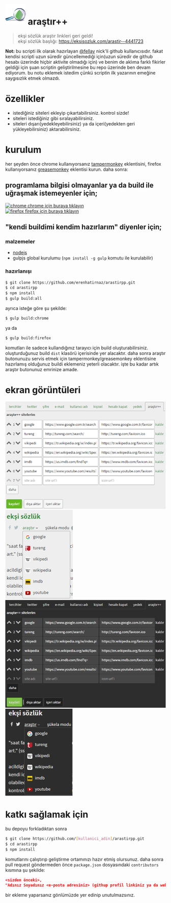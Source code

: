# ![arastirpp](icon.png) araştır++
> ekşi sözlük araştır linkleri geri geldi! <br/>
> ekşi sözlük başlığı: https://eksisozluk.com/arastir--4441723

**Not:** bu scripti ilk olarak hazırlayan [@fellay](https://github.com/fellay) nick'li github kullanıcısıdır. fakat kendisi scripti uzun süredir güncellemediği için(uzun süredir de github hesabı üzerinde hiçbir aktivite olmadığı için) ve benim de aklıma farklı fikirler geldiği için şuan scriptin geliştirilmesine bu repo üzerinde ben devam ediyorum. bu notu eklemek istedim çünkü scriptin ilk yazarının emeğine saygısızlık etmek olmazdı.

# özellikler
* istediğiniz siteleri ekleyip çıkartabilirsiniz. kontrol sizde!
* siteleri istediğiniz gibi sıralayabilirsiniz.
* siteleri dışarı(yedekleyebilirsiniz) ya da içeri(yedekten geri yükleyebilirsiniz) aktarabilirsiniz.

# kurulum
her şeyden önce chrome kullanıyorsanız [tampermonkey](https://chrome.google.com/webstore/detail/tampermonkey/dhdgffkkebhmkfjojejmpbldmpobfkfo) eklentisini, firefox kullanıyorsanız [greasemonkey](https://addons.mozilla.org/en-US/firefox/addon/greasemonkey/) eklentisi kurun. daha sonra:

## programlama bilgisi olmayanlar ya da build ile uğraşmak istemeyenler için;
<!-- TODO: linkler master ile birleştirilince eklenecek -->
[![chrome](http://icons.iconarchive.com/icons/cornmanthe3rd/plex/16/Internet-chrome-icon.png) chrome için buraya tıklayın](https://github.com/erenhatirnaz/arastirpp/raw/master/dist/chrome/arastirpp.user.js) <br/>
[![firefox](http://icons.iconarchive.com/icons/cornmanthe3rd/plex/16/Internet-firefox-icon.png) firefox için buraya tıklayın](https://github.com/erenhatirnaz/arastirpp/raw/master/dist/firefox/arastirpp.user.js)

## "kendi buildimi kendim hazırlarım" diyenler için;

### malzemeler
* [nodejs](https://nodejs.org/en/)
* gulpjs global kurulumu (`npm install -g gulp` komutu ile kurulabilir)

### hazırlanışı
```bash
$ git clone https://github.com/erenhatirnaz/arastirpp.git
$ cd arastirpp
$ npm install
$ gulp build:all
```
ayrıca isteğe göre şu şekilde:
```bash
$ gulp build:chrome
```
ya da
```bash
$ gulp build:firefox
```
komutları ile sadece kullandığınız tarayıcı için build oluşturabilirsiniz. oluşturduğunuz build `dist` klasörü içerisinde yer alacaktır. daha sonra araştır butonunuzu servis etmek için tampermonkey/greasemonkey eklentisine hazırlamış olduğunuz buildi eklemeniz yeterli olacaktır. işte bu kadar artık araştır butonunuz emrinize amade.

# ekran görüntüleri
![araştır menüsü ayarları gündüz](screenshots/lightsettings.png)
![araştır menüsü gündüz](screenshots/lightarastirpp.png)
![araştır menüsü ayarları gece](screenshots/darksettings.png)
![araştır menüsü gece](screenshots/darkarastirpp.png)

# katkı sağlamak için
bu depoyu forkladıktan sonra
```bash
$ git clone https://github.com/[kullanici_adin]/arastirpp.git
$ cd arastirpp
$ npm install
```
komutlarını çalıştırıp geliştirme ortamınızı hazır etmiş olursunuz. daha sonra pull request göndermeden önce `package.json` dosyasındaki `contributors` kısmına şu şekilde:
```json
<sizden önceki>,
"Adınız Soyadınız <e-posta adresiniz> (githup profil linkiniz ya da web siteniz)"
```
bir ekleme yaparsanız gönlümüzde yer edinip unutulmazsınız.
